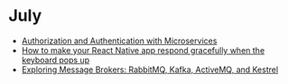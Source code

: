 # July

* [Authorization and Authentication with Microservices](https://blog.leanix.net/en/authorization-authentication-with-microservices)
* [How to make your React Native app respond gracefully when the keyboard pops up](https://medium.freecodecamp.org/how-to-make-your-react-native-app-respond-gracefully-when-the-keyboard-pops-up-7442c1535580)
* [Exploring Message Brokers: RabbitMQ, Kafka, ActiveMQ, and Kestrel](https://dzone.com/articles/exploring-message-brokers)